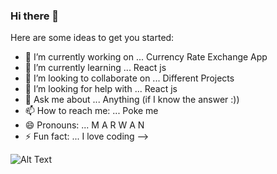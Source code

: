 ### Hi there 👋

Here are some ideas to get you started:

- 🔭 I’m currently working on ... Currency Rate Exchange App
- 🌱 I’m currently learning ... React js
- 👯 I’m looking to collaborate on ... Different Projects
- 🤔 I’m looking for help with ... React js
- 💬 Ask me about ... Anything (if I know the answer :))
- 📫 How to reach me: ... Poke me
- 😄 Pronouns: ... M A R W A N
- ⚡ Fun fact: ... I love coding 
-->

![Alt Text](https://media.giphy.com/media/A06UFEx8jxEwU/giphy.gif)
